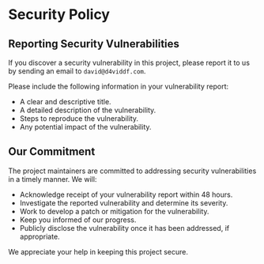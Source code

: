 # Security Policy

## Reporting Security Vulnerabilities

If you discover a security vulnerability in this project, please report it to us by sending an email to `david@d4viddf.com`.

Please include the following information in your vulnerability report:

* A clear and descriptive title.
* A detailed description of the vulnerability.
* Steps to reproduce the vulnerability.
* Any potential impact of the vulnerability.

## Our Commitment

The project maintainers are committed to addressing security vulnerabilities in a timely manner. We will:

* Acknowledge receipt of your vulnerability report within 48 hours.
* Investigate the reported vulnerability and determine its severity.
* Work to develop a patch or mitigation for the vulnerability.
* Keep you informed of our progress.
* Publicly disclose the vulnerability once it has been addressed, if appropriate.

We appreciate your help in keeping this project secure.
